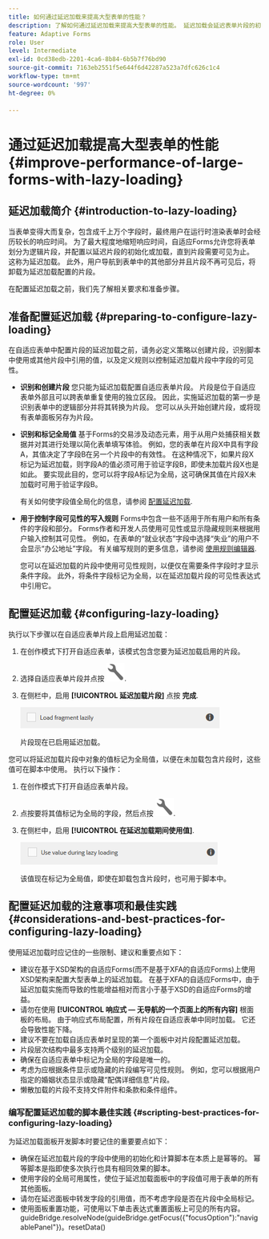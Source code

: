 ```yaml
---
title: 如何通过延迟加载来提高大型表单的性能？
description: 了解如何通过延迟加载来提高大型表单的性能。 延迟加载会延迟表单片段的初始化和加载，直到它们可见，从而显着提高大型复杂的Adaptive Forms的性能。
feature: Adaptive Forms
role: User
level: Intermediate
exl-id: 0cd38edb-2201-4ca6-8b84-6b5b7f76bd90
source-git-commit: 7163eb2551f5e644f6d42287a523a7dfc626c1c4
workflow-type: tm+mt
source-wordcount: '997'
ht-degree: 0%

---
```


# 通过延迟加载提高大型表单的性能{#improve-performance-of-large-forms-with-lazy-loading}

## 延迟加载简介 {#introduction-to-lazy-loading}

当表单变得大而复杂，包含成千上万个字段时，最终用户在运行时渲染表单时会经历较长的响应时间。 为了最大程度地缩短响应时间，自适应Forms允许您将表单划分为逻辑片段，并配置以延迟片段的初始化或加载，直到片段需要可见为止。 这称为延迟加载。 此外，用户导航到表单中的其他部分并且片段不再可见后，将卸载为延迟加载配置的片段。

在配置延迟加载之前，我们先了解相关要求和准备步骤。

## 准备配置延迟加载 {#preparing-to-configure-lazy-loading}

在自适应表单中配置片段的延迟加载之前，请务必定义策略以创建片段，识别脚本中使用或其他片段中引用的值，以及定义规则以控制延迟加载片段中字段的可见性。

* **识别和创建片段**
您只能为延迟加载配置自适应表单片段。 片段是位于自适应表单外部且可以跨表单重复使用的独立区段。 因此，实施延迟加载的第一步是识别表单中的逻辑部分并将其转换为片段。 您可以从头开始创建片段，或将现有表单面板另存为片段。

   <!--For more information about creating fragments, see [Adaptive Form Fragments](adaptive-form-fragments.md).-->

* **识别和标记全局值**
基于Forms的交易涉及动态元素，用于从用户处捕获相关数据并对其进行处理以简化表单填写体验。 例如，您的表单在片段X中具有字段A，其值决定了字段B在另一个片段中的有效性。 在这种情况下，如果片段X标记为延迟加载，则字段A的值必须可用于验证字段B，即使未加载片段X也是如此。 要实现此目的，您可以将字段A标记为全局，这可确保其值在片段X未加载时可用于验证字段B。

   有关如何使字段值全局化的信息，请参阅 [配置延迟加载](lazy-loading-adaptive-forms.md#p-configuring-lazy-loading-p).

* **用于控制字段可见性的写入规则**
Forms中包含一些不适用于所有用户和所有条件的字段和部分。 Forms作者和开发人员使用可见性或显示隐藏规则来根据用户输入控制其可见性。 例如，在表单的“就业状态”字段中选择“失业”的用户不会显示“办公地址”字段。 有关编写规则的更多信息，请参阅 [使用规则编辑器](rule-editor.md).

   您可以在延迟加载的片段中使用可见性规则，以便仅在需要条件字段时才显示条件字段。 此外，将条件字段标记为全局，以在延迟加载片段的可见性表达式中引用它。

## 配置延迟加载 {#configuring-lazy-loading}

执行以下步骤以在自适应表单片段上启用延迟加载：

1. 在创作模式下打开自适应表单，该模式包含您要为延迟加载启用的片段。
1. 选择自适应表单片段并点按 ![配置](assets/configure-icon.svg).
1. 在侧栏中，启用 **[!UICONTROL 延迟加载片段]** 点按 **完成**.

   ![为自适应表单片段启用延迟加载](assets/lazy-loading-fragment.png)

   片段现在已启用延迟加载。

您可以将延迟加载片段中对象的值标记为全局值，以便在未加载包含片段时，这些值可在脚本中使用。 执行以下操作：

1. 在创作模式下打开自适应表单片段。
1. 点按要将其值标记为全局的字段，然后点按 ![配置](assets/configure-icon.svg).
1. 在侧栏中，启用 **[!UICONTROL 在延迟加载期间使用值]**.

   ![侧栏中的延迟加载字段](assets/enable-lazy-loading.png)

   该值现在标记为全局值，即使在卸载包含片段时，也可用于脚本中。

## 配置延迟加载的注意事项和最佳实践 {#considerations-and-best-practices-for-configuring-lazy-loading}

使用延迟加载时应记住的一些限制、建议和重要点如下：

* 建议在基于XSD架构的自适应Forms(而不是基于XFA的自适应Forms)上使用XSD架构来配置大型表单上的延迟加载。 在基于XFA的自适应Forms中，由于延迟加载实施而导致的性能增益相对而言小于基于XSD的自适应Forms的增益。
* 请勿在使用 **[!UICONTROL 响应式 — 无导航的一个页面上的所有内容]** 根面板的布局。 由于响应式布局配置，所有片段在自适应表单中同时加载。 它还会导致性能下降。
* 建议不要在加载自适应表单时呈现的第一个面板中对片段配置延迟加载。
* 片段层次结构中最多支持两个级别的延迟加载。
* 确保在自适应表单中标记为全局的字段是唯一的。
* 考虑为应根据条件显示或隐藏的片段编写可见性规则。 例如，您可以根据用户指定的婚姻状态显示或隐藏“配偶详细信息”片段。
* 懒散加载的片段不支持文件附件和条款和条件组件。

### 编写配置延迟加载的脚本最佳实践 {#scripting-best-practices-for-configuring-lazy-loading}

为延迟加载面板开发脚本时要记住的重要要点如下：

* 确保在延迟加载片段的字段中使用的初始化和计算脚本在本质上是幂等的。 幂等脚本是指即使多次执行也具有相同效果的脚本。
* 使用字段的全局可用属性，使位于延迟加载面板中的字段值可用于表单的所有其他面板。
* 请勿在延迟面板中转发字段的引用值，而不考虑字段是否在片段中全局标记。
* 使用面板重置功能，可使用以下单击表达式重置面板上可见的所有内容。\
   guideBridge.resolveNode(guideBridge.getFocus({&quot;focusOption&quot;):&quot;navigablePanel&quot;})。resetData()
